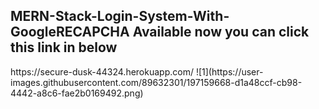 <h2>MERN-Stack-Login-System-With-GoogleRECAPCHA Available now you can click this link in below</h2>
https://secure-dusk-44324.herokuapp.com/

</hr>
![1](https://user-images.githubusercontent.com/89632301/197159668-d1a48ccf-cb98-4442-a8c6-fae2b0169492.png)
</hr>

